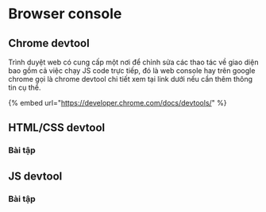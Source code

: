 # Browser console

##  Chrome devtool

Trình duyệt web có cung cấp một nơi để chỉnh sửa các thao tác về giao diện bao gồm cả việc chạy JS code trực tiếp, đó là web console hay trên google chrome gọi là chrome devtool chi tiết xem tại link dưới nếu cần thêm thông tin cụ thể.

{% embed url="https://developer.chrome.com/docs/devtools/" %}

## HTML/CSS devtool

### Bài tập

## JS devtool 

### Bài tập

